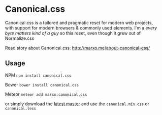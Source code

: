 # Canonical.css
Canonical.css is a tailored and pragmatic reset for modern web projects, with support for modern browsers & commonly used elements. I'm a *every byte matters kind of a guy* so this reset, even though it grew out of Normalize.css

Read story about Canonical.css: http://marxo.me/about-canonical-css/

## Usage
NPM `npm install canonical.css`

Bower `bower install canonical.css`

Meteor `meteor add marxo:canonical.css`

or simply download the [latest master](https://github.com/marxo/Canonical.css/archive/master.zip) and use the `canonical.min.css` or `canonical.less`
